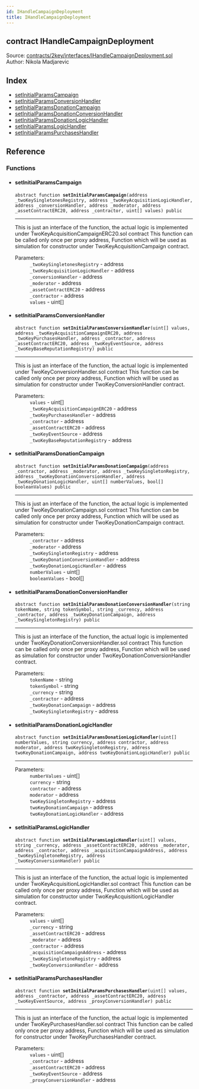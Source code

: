 ```yaml
---
id: IHandleCampaignDeployment
title: IHandleCampaignDeployment
---
```


<div class="contract-doc"><div class="contract"><h2 class="contract-header"><span class="contract-kind">contract</span> IHandleCampaignDeployment</h2><div class="source">Source: <a href="https://github.com/2keynet/web3-alpha/blob/v0.0.3/contracts/2key/interfaces/IHandleCampaignDeployment.sol" target="_blank">contracts/2key/interfaces/IHandleCampaignDeployment.sol</a></div><div class="author">Author: Nikola Madjarevic</div></div><div class="index"><h2>Index</h2><ul><li><a href="IHandleCampaignDeployment.html#setInitialParamsCampaign">setInitialParamsCampaign</a></li><li><a href="IHandleCampaignDeployment.html#setInitialParamsConversionHandler">setInitialParamsConversionHandler</a></li><li><a href="IHandleCampaignDeployment.html#setInitialParamsDonationCampaign">setInitialParamsDonationCampaign</a></li><li><a href="IHandleCampaignDeployment.html#setInitialParamsDonationConversionHandler">setInitialParamsDonationConversionHandler</a></li><li><a href="IHandleCampaignDeployment.html#setInitialParamsDonationLogicHandler">setInitialParamsDonationLogicHandler</a></li><li><a href="IHandleCampaignDeployment.html#setInitialParamsLogicHandler">setInitialParamsLogicHandler</a></li><li><a href="IHandleCampaignDeployment.html#setInitialParamsPurchasesHandler">setInitialParamsPurchasesHandler</a></li></ul></div><div class="reference"><h2>Reference</h2><div class="functions"><h3>Functions</h3><ul><li><div class="item function"><span id="setInitialParamsCampaign" class="anchor-marker"></span><h4 class="name">setInitialParamsCampaign</h4><div class="body"><code class="signature"><span>abstract </span>function <strong>setInitialParamsCampaign</strong><span>(address _twoKeySingletonesRegistry, address _twoKeyAcquisitionLogicHandler, address _conversionHandler, address _moderator, address _assetContractERC20, address _contractor, uint[] values) </span><span>public </span></code><hr/><div class="description"><p>This is just an interface of the function, the actual logic is implemented under TwoKeyAcquisitionCampaignERC20.sol contract This function can be called only once per proxy address, Function which will be used as simulation for constructor under TwoKeyAcquisitionCampaign contract.</p></div><dl><dt><span class="label-parameters">Parameters:</span></dt><dd><div><code>_twoKeySingletonesRegistry</code> - address</div><div><code>_twoKeyAcquisitionLogicHandler</code> - address</div><div><code>_conversionHandler</code> - address</div><div><code>_moderator</code> - address</div><div><code>_assetContractERC20</code> - address</div><div><code>_contractor</code> - address</div><div><code>values</code> - uint[]</div></dd></dl></div></div></li><li><div class="item function"><span id="setInitialParamsConversionHandler" class="anchor-marker"></span><h4 class="name">setInitialParamsConversionHandler</h4><div class="body"><code class="signature"><span>abstract </span>function <strong>setInitialParamsConversionHandler</strong><span>(uint[] values, address _twoKeyAcquisitionCampaignERC20, address _twoKeyPurchasesHandler, address _contractor, address _assetContractERC20, address _twoKeyEventSource, address _twoKeyBaseReputationRegistry) </span><span>public </span></code><hr/><div class="description"><p>This is just an interface of the function, the actual logic is implemented under TwoKeyConversionHandler.sol contract This function can be called only once per proxy address, Function which will be used as simulation for constructor under TwoKeyConversionHandler contract.</p></div><dl><dt><span class="label-parameters">Parameters:</span></dt><dd><div><code>values</code> - uint[]</div><div><code>_twoKeyAcquisitionCampaignERC20</code> - address</div><div><code>_twoKeyPurchasesHandler</code> - address</div><div><code>_contractor</code> - address</div><div><code>_assetContractERC20</code> - address</div><div><code>_twoKeyEventSource</code> - address</div><div><code>_twoKeyBaseReputationRegistry</code> - address</div></dd></dl></div></div></li><li><div class="item function"><span id="setInitialParamsDonationCampaign" class="anchor-marker"></span><h4 class="name">setInitialParamsDonationCampaign</h4><div class="body"><code class="signature"><span>abstract </span>function <strong>setInitialParamsDonationCampaign</strong><span>(address _contractor, address _moderator, address _twoKeySingletonRegistry, address _twoKeyDonationConversionHandler, address _twoKeyDonationLogicHandler, uint[] numberValues, bool[] booleanValues) </span><span>public </span></code><hr/><div class="description"><p>This is just an interface of the function, the actual logic is implemented under TwoKeyDonationCampaign.sol contract This function can be called only once per proxy address, Function which will be used as simulation for constructor under TwoKeyDonationCampaign contract.</p></div><dl><dt><span class="label-parameters">Parameters:</span></dt><dd><div><code>_contractor</code> - address</div><div><code>_moderator</code> - address</div><div><code>_twoKeySingletonRegistry</code> - address</div><div><code>_twoKeyDonationConversionHandler</code> - address</div><div><code>_twoKeyDonationLogicHandler</code> - address</div><div><code>numberValues</code> - uint[]</div><div><code>booleanValues</code> - bool[]</div></dd></dl></div></div></li><li><div class="item function"><span id="setInitialParamsDonationConversionHandler" class="anchor-marker"></span><h4 class="name">setInitialParamsDonationConversionHandler</h4><div class="body"><code class="signature"><span>abstract </span>function <strong>setInitialParamsDonationConversionHandler</strong><span>(string tokenName, string tokenSymbol, string _currency, address _contractor, address _twoKeyDonationCampaign, address _twoKeySingletonRegistry) </span><span>public </span></code><hr/><div class="description"><p>This is just an interface of the function, the actual logic is implemented under TwoKeyDonationConversionHandler.sol contract This function can be called only once per proxy address, Function which will be used as simulation for constructor under TwoKeyDonationConversionHandler contract.</p></div><dl><dt><span class="label-parameters">Parameters:</span></dt><dd><div><code>tokenName</code> - string</div><div><code>tokenSymbol</code> - string</div><div><code>_currency</code> - string</div><div><code>_contractor</code> - address</div><div><code>_twoKeyDonationCampaign</code> - address</div><div><code>_twoKeySingletonRegistry</code> - address</div></dd></dl></div></div></li><li><div class="item function"><span id="setInitialParamsDonationLogicHandler" class="anchor-marker"></span><h4 class="name">setInitialParamsDonationLogicHandler</h4><div class="body"><code class="signature"><span>abstract </span>function <strong>setInitialParamsDonationLogicHandler</strong><span>(uint[] numberValues, string currency, address contractor, address moderator, address twoKeySingletonRegistry, address twoKeyDonationCampaign, address twoKeyDonationLogicHandler) </span><span>public </span></code><hr/><dl><dt><span class="label-parameters">Parameters:</span></dt><dd><div><code>numberValues</code> - uint[]</div><div><code>currency</code> - string</div><div><code>contractor</code> - address</div><div><code>moderator</code> - address</div><div><code>twoKeySingletonRegistry</code> - address</div><div><code>twoKeyDonationCampaign</code> - address</div><div><code>twoKeyDonationLogicHandler</code> - address</div></dd></dl></div></div></li><li><div class="item function"><span id="setInitialParamsLogicHandler" class="anchor-marker"></span><h4 class="name">setInitialParamsLogicHandler</h4><div class="body"><code class="signature"><span>abstract </span>function <strong>setInitialParamsLogicHandler</strong><span>(uint[] values, string _currency, address _assetContractERC20, address _moderator, address _contractor, address _acquisitionCampaignAddress, address _twoKeySingletoneRegistry, address _twoKeyConversionHandler) </span><span>public </span></code><hr/><div class="description"><p>This is just an interface of the function, the actual logic is implemented under TwoKeyAcquisitionLogicHandler.sol contract This function can be called only once per proxy address, Function which will be used as simulation for constructor under TwoKeyAcquisitionLogicHandler contract.</p></div><dl><dt><span class="label-parameters">Parameters:</span></dt><dd><div><code>values</code> - uint[]</div><div><code>_currency</code> - string</div><div><code>_assetContractERC20</code> - address</div><div><code>_moderator</code> - address</div><div><code>_contractor</code> - address</div><div><code>_acquisitionCampaignAddress</code> - address</div><div><code>_twoKeySingletoneRegistry</code> - address</div><div><code>_twoKeyConversionHandler</code> - address</div></dd></dl></div></div></li><li><div class="item function"><span id="setInitialParamsPurchasesHandler" class="anchor-marker"></span><h4 class="name">setInitialParamsPurchasesHandler</h4><div class="body"><code class="signature"><span>abstract </span>function <strong>setInitialParamsPurchasesHandler</strong><span>(uint[] values, address _contractor, address _assetContractERC20, address _twoKeyEventSource, address _proxyConversionHandler) </span><span>public </span></code><hr/><div class="description"><p>This is just an interface of the function, the actual logic is implemented under TwoKeyPurchasesHandler.sol contract This function can be called only once per proxy address, Function which will be used as simulation for constructor under TwoKeyPurchasesHandler contract.</p></div><dl><dt><span class="label-parameters">Parameters:</span></dt><dd><div><code>values</code> - uint[]</div><div><code>_contractor</code> - address</div><div><code>_assetContractERC20</code> - address</div><div><code>_twoKeyEventSource</code> - address</div><div><code>_proxyConversionHandler</code> - address</div></dd></dl></div></div></li></ul></div></div></div>
